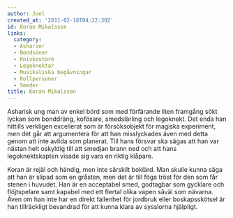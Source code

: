 ```yaml
---
author: Joel
created_at: '2011-02-18T04:22:30Z'
id: Koran Mikalsson
links:
  category:
  - Asharier
  - Bondsöner
  - Knivkastare
  - Legoknektar
  - Musikaliska begåvningar
  - Rollpersoner
  - Smeder
title: Koran Mikalsson
---
```


Asharisk ung man av enkel börd som med förfärande liten framgång sökt lyckan som bonddräng,
kofösare, smedslärling och legoknekt. Det enda han hittills verkligen excellerat som är
försöksobjekt för magiska experiment, men det går att argumentera för att han misslyckades även med
detta genom att inte avlida som planerat. Till hans försvar ska sägas att han var nästan helt
oskyldig till att smedjan brann ned och att hans legoknektskapten visade sig vara en riktig klåpare.

Koran är rejäl och händig, men inte särskilt boklärd. Man skulle kunna säga att han är slipad som en
gråsten, men det är till föga tröst för den som får stenen i huvudet. Han är en acceptabel smed,
godtagbar som gycklare och flöjtspelare samt kapabel med ett flertal olika vapen såväl som nävarna.
Även om han inte har en direkt fallenhet för jordbruk eller boskapsskötsel är han tillräckligt
bevandrad för att kunna klara av sysslorna hjälpligt.